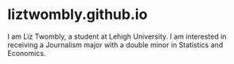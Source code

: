 # liztwombly.github.io

I am Liz Twombly, a student at Lehigh University. I am interested in receiving a Journalism major with a double minor in Statistics and Economics.  
